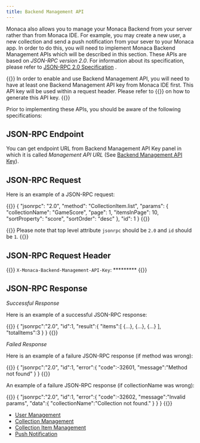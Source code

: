 ```yaml
---
title: Backend Management API
---
```


Monaca also allows you to manage your Monaca Backend from your server
rather than from Monaca IDE. For example, you may create a new user, a
new collection and send a push notification from your sever to your
Monaca app. In order to do this, you will need to implement Monaca
Backend Management APIs which will be described in this section. These
APIs are based on *JSON-RPC version 2.0*. For information about its
specification, please refer to [JSON-RPC 2.0 Specification](http://www.jsonrpc.org/specification) .

{{<note>}}
In order to enable and use Backend Management API, you will need to have
at least one Backend Management API key from Monaca IDE first. This API
key will be used within a request header. Please refer to {{<link href="/en/products_guide/backend/control_panel/#backend-management-api-key" title="Backend Management API Key">}} on how to generate this API key.
{{</note>}}

Prior to implementing these APIs, you should be aware of the following
specifications:

## JSON-RPC Endpoint

You can get endpoint URL from Backend Management API
Key panel in which it is called *Management API URL* (See [Backend Management API Key](/en/products_guide/backend/control_panel/#backend-management-api-key)).

## JSON-RPC Request

Here is an example of a JSON-RPC request:

{{<highlight json>}}
{
   "jsonrpc": "2.0",
   "method": "CollectionItem.list",
   "params": {
     "collectionName": "GameScore",
     "page": 1,
     "itemsInPage": 10,
     "sortProperty": "score",
     "sortOrder": "desc"
   },
     "id": 1
}
{{</highlight>}}

{{<note>}}
    Please note that top level attribute <code>jsonrpc</code> should be <code>2.0</code> and <code>id</code> should be <code>1</code>.
{{</note>}}


## JSON-RPC Request Header

{{<syntax>}}
`X-Monaca-Backend-Management-API-Key`: *********
{{</syntax>}}

## JSON-RPC Response

*Successful Response*

Here is an example of a successful JSON-RPC response:

{{<highlight json>}}
{
    "jsonrpc":"2.0",
    "id":1,
    "result":{
        "items":[ {...}, {...}, {...} ],
        "totalItems":3
    }
}
{{</highlight>}}

*Failed Response*

Here is an example of a failure JSON-RPC response (if method was wrong):

{{<highlight json>}}
{
    "jsonrpc":"2.0",
    "id":1,
    "error":{
        "code":-32601,
        "message":"Method not found"
    }
}
{{</highlight>}}

An example of a failure JSON-RPC response (if collectionName was wrong):

{{<highlight json>}}
{
    "jsonrpc":"2.0",
    "id":1,
    "error":{
        "code":-32602,
        "message":"Invalid params",
        "data":{
            "collectionName":"Collection not found."
        }
    }
}
{{</highlight>}}

- [User Management](user)
- [Collection Management](collection)
- [Collection Item Management](collection_item)
- [Push Notification](push)
